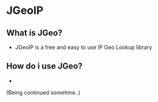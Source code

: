 # JGeoIP

## What is JGeo?
- JGeoIP is a free and easy to use IP Geo Lookup library

## How do i use JGeo?

- 

(Being continued sometime..)
